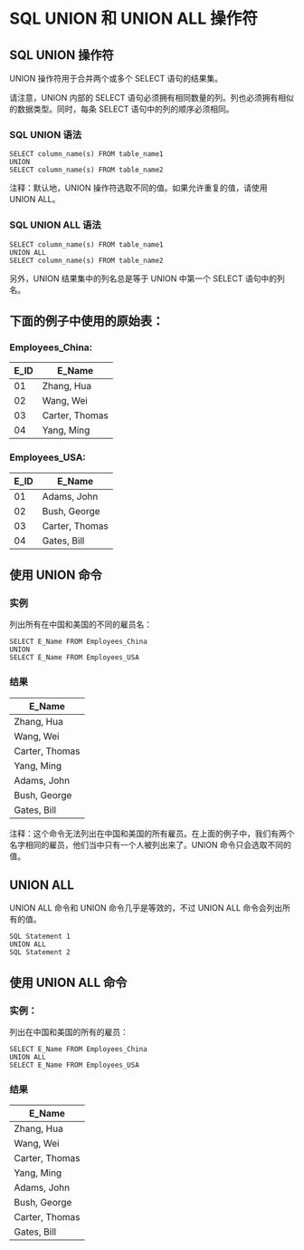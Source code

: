 
# SQL UNION 和 UNION ALL 操作符




## SQL UNION 操作符

UNION 操作符用于合并两个或多个 SELECT 语句的结果集。

请注意，UNION 内部的 SELECT 语句必须拥有相同数量的列。列也必须拥有相似的数据类型。同时，每条 SELECT 语句中的列的顺序必须相同。

### SQL UNION 语法

```
SELECT column_name(s) FROM table_name1
UNION
SELECT column_name(s) FROM table_name2

```

注释：默认地，UNION 操作符选取不同的值。如果允许重复的值，请使用 UNION ALL。

### SQL UNION ALL 语法

```
SELECT column_name(s) FROM table_name1
UNION ALL
SELECT column_name(s) FROM table_name2

```

另外，UNION 结果集中的列名总是等于 UNION 中第一个 SELECT 语句中的列名。

## 下面的例子中使用的原始表：

### Employees_China:

| E_ID | E_Name |
| --- | --- |
| 01 | Zhang, Hua |
| 02 | Wang, Wei |
| 03 | Carter, Thomas |
| 04 | Yang, Ming |

### Employees_USA:

| E_ID | E_Name |
| --- | --- |
| 01 | Adams, John |
| 02 | Bush, George |
| 03 | Carter, Thomas |
| 04 | Gates, Bill |

## 使用 UNION 命令

### 实例

列出所有在中国和美国的不同的雇员名：

```
SELECT E_Name FROM Employees_China
UNION
SELECT E_Name FROM Employees_USA

```

### 结果

| E_Name |
| --- |
| Zhang, Hua |
| Wang, Wei |
| Carter, Thomas |
| Yang, Ming |
| Adams, John |
| Bush, George |
| Gates, Bill |

注释：这个命令无法列出在中国和美国的所有雇员。在上面的例子中，我们有两个名字相同的雇员，他们当中只有一个人被列出来了。UNION 命令只会选取不同的值。

## UNION ALL

UNION ALL 命令和 UNION 命令几乎是等效的，不过 UNION ALL 命令会列出所有的值。

```
SQL Statement 1
UNION ALL
SQL Statement 2

```

## 使用 UNION ALL 命令

### 实例：

列出在中国和美国的所有的雇员：

```
SELECT E_Name FROM Employees_China
UNION ALL
SELECT E_Name FROM Employees_USA

```

### 结果

| E_Name |
| --- |
| Zhang, Hua |
| Wang, Wei |
| Carter, Thomas |
| Yang, Ming |
| Adams, John |
| Bush, George |
| Carter, Thomas |
| Gates, Bill |






